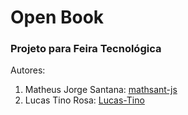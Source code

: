 <h1>Open Book</h1>

<h3>Projeto para Feira Tecnológica</h3>

<p style="font-style: bold;">Autores:</p>

<ol>
  <li>Matheus Jorge Santana: <a href="https://github.com/mathsant-js">mathsant-js</a></li>
  <li>Lucas Tino Rosa: <a href="https://github.com/Lucas-Tino">Lucas-Tino</a></li>
</ol>
